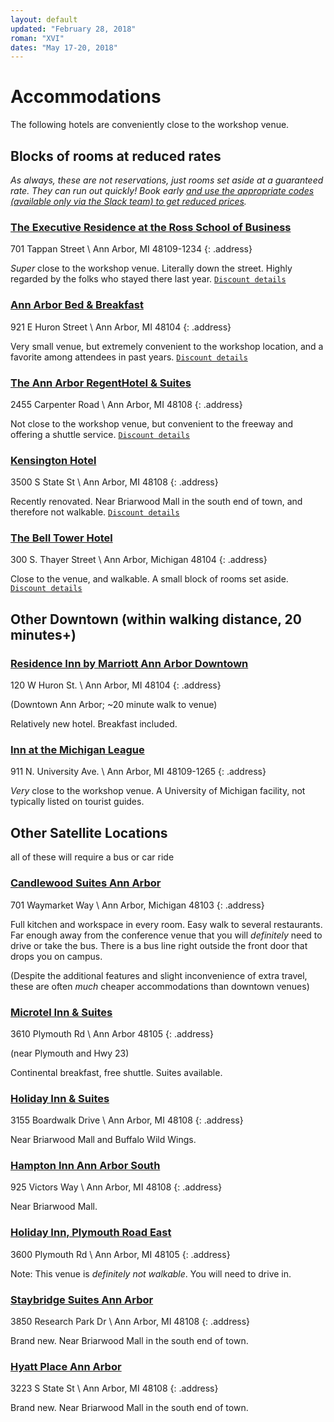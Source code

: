 ```yaml
---
layout: default
updated: "February 28, 2018"
roman: "XVI"
dates: "May 17-20, 2018"
---
```


# Accommodations

The following hotels are conveniently close to the workshop venue.

## Blocks of rooms at reduced rates

_As always, these are not reservations, just rooms set aside at a guaranteed rate. They can run out quickly! Book early [and use the appropriate codes (available only via the Slack team) to get reduced prices](https://gptp-workshops.slack.com/files/U0U5V2QJ0/F9HEM7FE3/2018_Lodging_details)._

### [The Executive Residence at the Ross School of Business](https://michiganross.umich.edu/programs/executive-education/executive-accommodations)

701 Tappan Street \\
Ann Arbor, MI 48109-1234
{: .address}

_Super_ close to the workshop venue. Literally down the street. Highly regarded by the folks who stayed there last year. [`Discount details`](https://gptp-workshops.slack.com/files/U0U5V2QJ0/F9HEM7FE3/2018_Lodging_details)

### [Ann Arbor Bed & Breakfast](http://annarborbedandbreakfast.com)

921 E Huron Street \\
Ann Arbor, MI 48104
{: .address}

Very small venue, but extremely convenient to the workshop location, and a favorite among attendees in past years. [`Discount details`](https://gptp-workshops.slack.com/files/U0U5V2QJ0/F9HEM7FE3/2018_Lodging_details)

### [The Ann Arbor RegentHotel & Suites](https://annarborregent.com)

2455 Carpenter Road \\
Ann Arbor, MI 48108
{: .address}

Not close to the workshop venue, but convenient to the freeway and offering a shuttle service. [`Discount details`](https://gptp-workshops.slack.com/files/U0U5V2QJ0/F9HEM7FE3/2018_Lodging_details)

### [Kensington Hotel](http://www.kcourtaa.com)

3500 S State St \\
Ann Arbor, MI 48108
{: .address}

Recently renovated. Near Briarwood Mall in the south end of town, and therefore not walkable. [`Discount details`](https://gptp-workshops.slack.com/files/U0U5V2QJ0/F9HEM7FE3/2018_Lodging_details)


### [The Bell Tower Hotel](https://www.belltowerhotel.com)

300 S. Thayer Street \\
Ann Arbor, Michigan 48104
{: .address}

Close to the venue, and walkable. A small block of rooms set aside. [`Discount details`](https://gptp-workshops.slack.com/files/U0U5V2QJ0/F9HEM7FE3/2018_Lodging_details)



## Other Downtown (within walking distance, 20 minutes+)

### [Residence Inn by Marriott Ann Arbor Downtown](http://www.marriott.com/hotels/travel/arbdt-residence-inn-ann-arbor-downtown)

120 W Huron St. \\
Ann Arbor, MI 48104
{: .address}

(Downtown Ann Arbor; ~20 minute walk to venue)

Relatively new hotel. Breakfast included.

### [Inn at the Michigan League](https://uunions.umich.edu/league/inn)

911 N. University Ave. \\
Ann Arbor, MI  48109-1265
{: .address}

*Very* close to the workshop venue. A University of Michigan facility, not typically listed on tourist guides.

## Other Satellite Locations

all of these will require a bus or car ride

### [Candlewood Suites Ann Arbor](http://www.ihg.com/candlewood/hotels/us/en/ann-arbor/dttaa/hoteldetail)

701 Waymarket Way \\
Ann Arbor, Michigan 48103
{: .address}

Full kitchen and workspace in every room. Easy walk to several restaurants. Far enough away from the conference venue that you will _definitely_ need to drive or take the bus. There is a bus line right outside the front door that drops you on campus.

(Despite the additional features and slight inconvenience of extra travel, these are often _much_ cheaper accommodations than downtown venues)

### [Microtel Inn & Suites](http://microtelinn.com)

3610 Plymouth Rd \\
Ann Arbor 48105
{: .address}

(near Plymouth and Hwy 23)

Continental breakfast, free shuttle. Suites available.

### [Holiday Inn & Suites](http://www.ihg.com/holidayinn/hotels/us/en/ann-arbor/arbep/hoteldetail)

3155 Boardwalk Drive \\
Ann Arbor, MI 48108
{: .address}

Near Briarwood Mall and Buffalo Wild Wings.

### [Hampton Inn Ann Arbor South](http://www.annarborsouth.hamptoninn.com)

925 Victors Way \\
Ann Arbor, MI 48108
{: .address}

Near Briarwood Mall.

### [Holiday Inn, Plymouth Road East](http://www.hiannarbor.com)

3600 Plymouth Rd \\
Ann Arbor, MI 48105
{: .address}

Note: This venue is _definitely not walkable_. You will need to drive in.

### [Staybridge Suites Ann Arbor](https://www.ihg.com/staybridge/hotels/us/en/ann-arbor/arbsb/hoteldetail)

3850 Research Park Dr \\
Ann Arbor, MI 48108
{: .address}

Brand new. Near Briarwood Mall in the south end of town.

### [Hyatt Place Ann Arbor](https://annarbor.place.hyatt.com/en/hotel/home.html)

3223 S State St \\
Ann Arbor, MI 48108
{: .address}

Brand new. Near Briarwood Mall in the south end of town.

